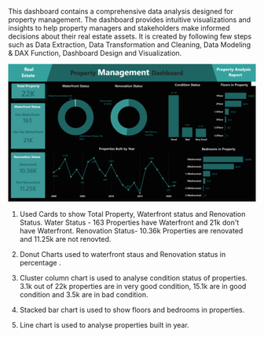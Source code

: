 This dashboard contains a comprehensive data analysis designed for property management. The dashboard provides intuitive visualizations and insights to help property managers and stakeholders make informed decisions about their real estate assets. It is created by following few steps such as Data Extraction, Data Transformation and Cleaning, Data Modeling & DAX Function, Dashboard Design and Visualization.

![Property Management dashboard](https://github.com/bhawna-sinha/PowerBI/blob/main/Property%20Management%20Analysis%20Dashboard/Screenshot%202023-07-17%20173409.png?raw=true)

1. Used Cards to show Total Property, Waterfront status and Renovation Status.
   Water Status -  163 Properties have Waterfront and 21k don't have Waterfront.
   Renovation Status- 10.36k Properties are renovated and 11.25k are not renovted.

2. Donut Charts used to waterfront staus and Renovation status in percentage .

3. Cluster column chart is used to analyse condition status of properties.
   3.1k out of 22k properties are in very good condition, 15.1k are in good condition and 3.5k are in bad condition.

4. Stacked bar chart is used to show floors and bedrooms in properties.
5. Line chart is used to analyse properties built in year.   

